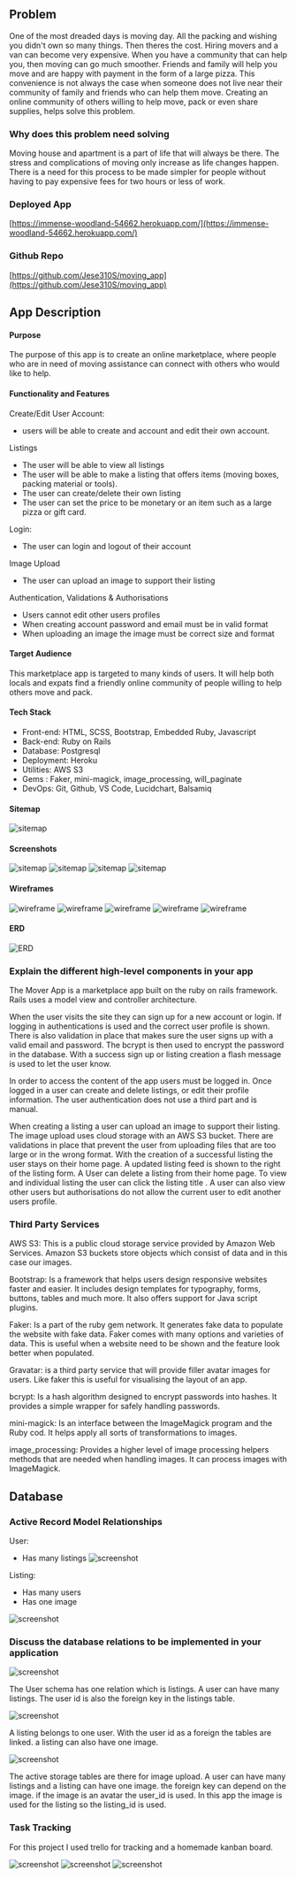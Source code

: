 ## Problem

One of the most dreaded days is moving day.  All the packing and wishing you didn't own so many things. Then theres the cost.  Hiring movers and a van can become very expensive.  When you have a community that can help you, then moving can go much smoother.  Friends and family will help you move and are happy with payment in the form of a large pizza.  This convenience is not always the case when someone does not live near their community of family and friends who can help them move.   Creating an online community of others willing to help move, pack or even share supplies, helps solve this problem.  

### Why does this problem need solving

Moving house and apartment is a part of life that will always be there.  The stress and complications of moving only increase as life changes happen.  There is a need for this process to be made simpler for people without having to pay expensive fees for two hours or less of work.

### Deployed App
[https://immense-woodland-54662.herokuapp.com/](https://immense-woodland-54662.herokuapp.com/)


### Github Repo
[https://github.com/Jese310S/moving_app](https://github.com/Jese310S/moving_app)

## App Description

#### Purpose 
The purpose of this app is to create an online marketplace,  where people who are in need of moving assistance can connect with others who would like to help.  

#### Functionality and Features 

Create/Edit User Account: 
- users will be able to create and account and edit their own account.

Listings
- The user will be able to view all listings  
- The user will be able to make a listing that offers items (moving boxes, packing material or tools).  
- The user can create/delete their own listing 
- The user can set the price to be monetary or an item such as a large pizza or gift card.

Login:
- The user can login and logout of their account

Image Upload
- The user can upload an image to support their listing

Authentication, Validations & Authorisations
- Users cannot edit other users profiles
- When creating account password and email must be in valid format
- When uploading an image the image must be correct size and format


#### Target Audience

This marketplace app is targeted to many kinds of users.  It will help both locals and expats find a friendly online community of people willing to help others move and pack.

#### Tech Stack

- Front-end: HTML, SCSS, Bootstrap, Embedded Ruby, Javascript
- Back-end: Ruby on Rails
- Database: Postgresql
- Deployment: Heroku
- Utilities: AWS S3
- Gems : Faker, mini-magick, image_processing, will_paginate
- DevOps: Git, Github, VS Code, Lucidchart, Balsamiq


#### Sitemap

![sitemap](./app/assets/images/sitemap.png)

#### Screenshots

![sitemap](./app/assets/images/screenshot-1.png)
![sitemap](./app/assets/images/screenshot-2.png)
![sitemap](./app/assets/images/screenshot-3.png)
![sitemap](./app/assets/images/screenshot-4.png)

#### Wireframes

![wireframe](./app/assets/images/HomePage.png)
![wireframe](./app/assets/images/Listings.png)
![wireframe](./app/assets/images/LoginPage.png)
![wireframe](./app/assets/images/UserProfile.png)
![wireframe](./app/assets/images/Users.png)


#### ERD

![ERD](./app/assets/images/ERD.png)


### Explain the different high-level components in your app

The Mover App is a marketplace app built on the ruby on rails framework.  Rails uses a model view and controller architecture.

When the user visits the site they can sign up for a new account or login.  If logging in authentications is used and the correct user profile is shown.  There is also validation in place that makes sure the user signs up with a valid email and password.  The bcrypt is then used to encrypt the password in the database. With a success sign up or listing creation a flash message is used to let the user know.  

  In order to access the content of the app users must be logged in.  Once logged in a user can create and delete listings, or edit their profile information.  The user authentication does not use a third part and is manual.

When creating a listing a user can upload an image to support their listing.  The image upload uses cloud storage with an AWS S3 bucket.  There are validations in place that prevent the user from uploading files that are too large or in the wrong format.  With the creation of a successful listing the user stays on their home page.  A updated  listing feed is shown to the right of the listing form.  A User can delete a listing from their home page.  To view and individual listing the user can click the listing title .  A user can also view other users but authorisations do not allow the current user to edit another users profile.

### Third Party Services

AWS S3:  This is a public cloud storage service provided by Amazon Web Services. Amazon S3 buckets store objects which consist of data and in this case our images.

Bootstrap:  Is a framework that helps users design responsive  websites faster and easier.  It includes design templates for typography, forms, buttons, tables and much more.  It also offers support for Java script plugins.
 
Faker:  Is a part of the ruby gem network.  It generates fake data to populate the website with fake data.  Faker comes with many options and varieties of data.  This is useful when a website need to be shown and the feature look better when populated.

Gravatar:   is a third party service that will provide filler avatar images for users.  Like faker this is useful for visualising the layout of an app.

bcrypt:  Is a hash algorithm designed to encrypt passwords into hashes.  lt provides a simple wrapper for safely handling passwords.
 
mini-magick:  Is an interface between the ImageMagick program and the Ruby cod.  It helps apply all sorts of transformations to images.


image_processing:  Provides a higher level of image processing helpers methods that are needed when handling images.  It can process images with ImageMagick.



## Database

### Active Record Model Relationships

User:
- Has many listings
![screenshot](./app/assets/images/has-many2.png)

Listing:
- Has many users
- Has one image

![screenshot](./app/assets/images/has-may.png)


### Discuss the database relations to be implemented in your application

![screenshot](./app/assets/images/user-erd.png)

The User schema has one relation which is listings. A user can have many listings. The user id is also the foreign key in the listings table.


![screenshot](./app/assets/images/listings-erd.png)

A listing belongs to one user.  With the user id as a foreign the tables are linked.  a listing can also have one image.



![screenshot](./app/assets/images/listings-erd.png)

The active storage tables are there for image upload.  A user can have many listings and a listing can have one image.  the foreign key can depend on the image.  if the image is an avatar the user_id is used.  In this app the image is used for the listing so the listing_id is used.


### Task Tracking

For this project I used trello for tracking and a homemade kanban board.

![screenshot](./app/assets/images/kanban-1.png)
![screenshot](./app/assets/images/kanban-2.png)
![screenshot](./app/assets/images/trello-1.png)